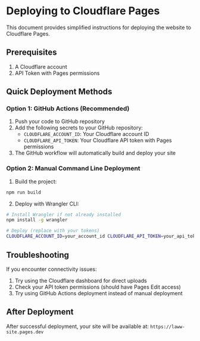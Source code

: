 # Deploying to Cloudflare Pages

This document provides simplified instructions for deploying the website to Cloudflare Pages.

## Prerequisites

1. A Cloudflare account
2. API Token with Pages permissions

## Quick Deployment Methods

### Option 1: GitHub Actions (Recommended)

1. Push your code to GitHub repository
2. Add the following secrets to your GitHub repository:
   - `CLOUDFLARE_ACCOUNT_ID`: Your Cloudflare account ID
   - `CLOUDFLARE_API_TOKEN`: Your Cloudflare API token with Pages permissions
3. The GitHub workflow will automatically build and deploy your site

### Option 2: Manual Command Line Deployment

1. Build the project:
```bash
npm run build
```

2. Deploy with Wrangler CLI:
```bash
# Install Wrangler if not already installed
npm install -g wrangler

# Deploy (replace with your tokens)
CLOUDFLARE_ACCOUNT_ID=your_account_id CLOUDFLARE_API_TOKEN=your_api_token npx wrangler pages deploy out --project-name=laww-site
```

## Troubleshooting

If you encounter connectivity issues:

1. Try using the Cloudflare dashboard for direct uploads
2. Check your API token permissions (should have Pages Edit access)
3. Try using GitHub Actions deployment instead of manual deployment

## After Deployment

After successful deployment, your site will be available at:
`https://laww-site.pages.dev` 